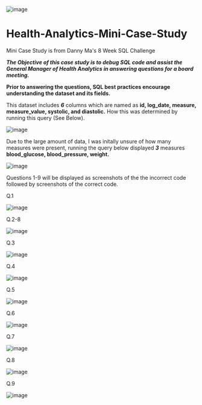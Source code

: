  ![image](https://user-images.githubusercontent.com/74512335/120242435-d903f280-c232-11eb-81f3-7fe8ef892153.png)

# Health-Analytics-Mini-Case-Study
Mini Case Study is from Danny Ma's 8 Week SQL Challenge

***The Objective of this case study is to debug SQL code and assist the General Manager of Health Analytics in answering questions for a board meeting.***

****Prior to answering the questions, SQL best practices encourage understanding the dataset and its fields.****

This dataset includes ***6*** columns which are named as **id, log_date, measure, measure_value, systolic, and diastolic.** 
How this was determined by running this query (See Below).

![image](https://user-images.githubusercontent.com/74512335/120244619-b5dc4180-c238-11eb-91fa-ddb4a6e52b78.png)

Due to the large amount of data, I was initally unsure of how many measures were present, running the query below displayed ***3*** measures **blood_glucose, blood_pressure, weight.**

![image](https://user-images.githubusercontent.com/74512335/120244560-86c5d000-c238-11eb-80d0-cae87d81026c.png)

Questions 1-9 will be displayed as screenshots of the the incorrect code followed by screenshots of the correct code.
 
 Q.1 

![image](https://user-images.githubusercontent.com/74512335/120242106-1a47d280-c232-11eb-9045-c4d39a2582bb.png)

Q.2-8 

![image](https://user-images.githubusercontent.com/74512335/120242853-ef5e7e00-c233-11eb-94f6-c594cd501850.png)

Q.3 

![image](https://user-images.githubusercontent.com/74512335/120243644-2b92de00-c236-11eb-9658-3ffeb56337c7.png)

Q.4

![image](https://user-images.githubusercontent.com/74512335/120243732-639a2100-c236-11eb-9262-5a10971d3dcd.png)

Q.5

![image](https://user-images.githubusercontent.com/74512335/120243753-6e54b600-c236-11eb-802b-776e6248295c.png)

Q.6

![image](https://user-images.githubusercontent.com/74512335/120243770-77de1e00-c236-11eb-9ae6-2f3a2acfca52.png)

Q.7

![image](https://user-images.githubusercontent.com/74512335/120243784-81678600-c236-11eb-85ba-5b352451d57e.png)

Q.8

![image](https://user-images.githubusercontent.com/74512335/120243801-8a585780-c236-11eb-8e18-5ab8ec53dd55.png)

Q.9

![image](https://user-images.githubusercontent.com/74512335/120243821-93492900-c236-11eb-9911-3c8bdfbd4ab3.png)
